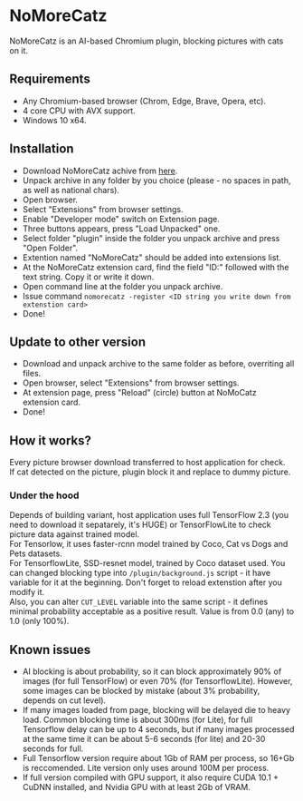 # NoMoreCatz
NoMoreCatz is an AI-based Chromium plugin, blocking pictures with cats on it.

## Requirements
- Any Chromium-based browser (Chrom, Edge, Brave, Opera, etc).
- 4 core CPU with AVX support.
- Windows 10 x64.

## Installation
- Download NoMoreCatz achive from [here](https://github.com/T-Troll/NoMoreCatz/releases).
- Unpack archive in any folder by you choice (please - no spaces in path, as well as national chars).
- Open browser.
- Select "Extensions" from browser settings.
- Enable "Developer mode" switch on Extension page.
- Three buttons appears, press "Load Unpacked" one.
- Select folder "plugin" inside the folder you unpack archive and press "Open Folder".
- Extention named "NoMoreCatz" should be added into extensions list.
- At the NoMoreCatz extension card, find the field "ID:" followed with the text string. Copy it or write it down.
- Open command line at the folder you unpack archive.
- Issue command `nomorecatz -register <ID string you write down from extenstion card>`
- Done!
## Update to other version
- Download and unpack archive to the same folder as before, overriting all files.
- Open browser, select "Extensions" from browser settings.
- At extension page, press "Reload" (circle) button at NoMoCatz extension card.
- Done!

## How it works?
Every picture browser download transferred to host application for check.<br>
If cat detected on the picture, plugin block it and replace to dummy picture.<br>

### Under the hood
Depends of building variant, host application uses full TensorFlow 2.3 (you need to download it sepatarely, it's HUGE) or TensorFlowLite to check picture data against trained model.<br>
For Tensorlow, it uses faster-rcnn model trained by Coco, Cat vs Dogs and Pets datasets.<br>
For TensorflowLite, SSD-resnet model, trained by Coco dataset used.
You can changed blocking type into `/plugin/background.js` script - it have variable for it at the beginning. Don't forget to reload extenstion after you modify it.<br>
Also, you can alter `CUT_LEVEL` variable into the same script - it defines minimal probability acceptable as a positive result. Value is from 0.0 (any) to 1.0 (only 100%).

## Known issues
- AI blocking is about probability, so it can block approximately 90% of images (for full TensorFlow) or even 70% (for TensorflowLite). However, some images can be blocked by mistake (about 3% probability, depends on cut level).
- If many images loaded from page, blocking will be delayed die to heavy load. Common blocking time is about 300ms (for Lite), for full Tensorflow delay can be up to 4 seconds, but if many images processed at the same time it can be about 5-6 seconds (for lite) and 20-30 seconds for full.
- Full Tensorflow version require about 1Gb of RAM per process, so 16+Gb is reccomended. Lite version only uses around 100M per process.
- If full version compiled with GPU support, it also require CUDA 10.1 + CuDNN installed, and Nvidia GPU with at least 2Gb of VRAM.
